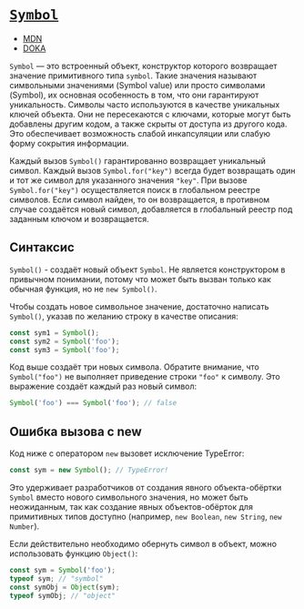 # [`Symbol`](../index.md)

- <a href="https://developer.mozilla.org/ru/docs/Web/JavaScript/Reference/Global_Objects/Symbol" target="_blank">MDN</a>
- <a href="https://doka.guide/js/symbol" target="_blank">DOKA</a>

`Symbol` — это встроенный объект, конструктор которого возвращает значение примитивного типа `symbol`. Такие значения называют символьными значениями (Symbol value) или просто символами (Symbol), их основная особенность в том, что они гарантируют уникальность. Символы часто используются в качестве уникальных ключей объекта. Они не пересекаются с ключами, которые могут быть добавлены другим кодом, а также скрыты от доступа из другого кода. Это обеспечивает возможность слабой инкапсуляции или слабую форму сокрытия информации.

Каждый вызов `Symbol()` гарантированно возвращает уникальный символ. Каждый вызов `Symbol.for("key")` всегда будет возвращать один и тот же символ для указанного значения `"key"`. При вызове `Symbol.for("key")` осуществляется поиск в глобальном реестре символов. Если символ найден, то он возвращается, в противном случае создаётся новый символ, добавляется в глобальный реестр под заданным ключом и возвращается.

## Синтаксис

`Symbol()` - создаёт новый объект `Symbol`. Не является конструктором в привычном понимании, потому что может быть вызван только как обычная функция, но не `new Symbol()`.

Чтобы создать новое символьное значение, достаточно написать `Symbol()`, указав по желанию строку в качестве описания:

```js
const sym1 = Symbol();
const sym2 = Symbol('foo');
const sym3 = Symbol('foo');
```

Код выше создаёт три новых символа. Обратите внимание, что `Symbol("foo")` не выполняет приведение строки `"foo"` к символу. Это выражение создаёт каждый раз новый символ:

```js
Symbol('foo') === Symbol('foo'); // false
```

## Ошибка вызова с new

Код ниже с оператором `new` вызовет исключение TypeError:

```js
const sym = new Symbol(); // TypeError!
```

Это удерживает разработчиков от создания явного объекта-обёртки `Symbol` вместо нового символьного значения, но может быть неожиданным, так как создание явных объектов-обёрток для примитивных типов доступно (например, `new Boolean`, `new String`, `new Number`).

Если действительно необходимо обернуть символ в объект, можно использовать функцию `Object()`:

```js
const sym = Symbol('foo');
typeof sym; // "symbol"
const symObj = Object(sym);
typeof symObj; // "object"
```
